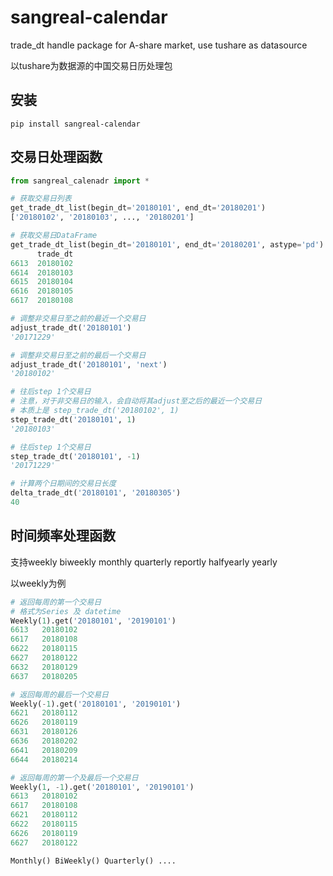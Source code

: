 # sangreal-calendar
trade_dt handle package for A-share market, use tushare as datasource

以tushare为数据源的中国交易日历处理包

## 安装

```pip install sangreal-calendar```

## 交易日处理函数

```python
from sangreal_calenadr import *

# 获取交易日列表
get_trade_dt_list(begin_dt='20180101', end_dt='20180201')
['20180102', '20180103', ..., '20180201']
```

```python
# 获取交易日DataFrame
get_trade_dt_list(begin_dt='20180101', end_dt='20180201', astype='pd')
      trade_dt
6613  20180102
6614  20180103
6615  20180104
6616  20180105
6617  20180108
```

```python
# 调整非交易日至之前的最近一个交易日
adjust_trade_dt('20180101')
'20171229'
```

```python
# 调整非交易日至之前的最后一个交易日
adjust_trade_dt('20180101', 'next')
'20180102'
```

```python
# 往后step 1个交易日
# 注意，对于非交易日的输入，会自动将其adjust至之后的最近一个交易日
# 本质上是 step_trade_dt('20180102', 1)
step_trade_dt('20180101', 1)
'20180103'
```

```python
# 往后step 1个交易日
step_trade_dt('20180101', -1)
'20171229'
```

```python
# 计算两个日期间的交易日长度
delta_trade_dt('20180101', '20180305')
40
```

## 时间频率处理函数

支持weekly biweekly monthly quarterly reportly halfyearly yearly

以weekly为例

```python
# 返回每周的第一个交易日
# 格式为Series 及 datetime
Weekly(1).get('20180101', '20190101')
6613   20180102
6617   20180108
6622   20180115
6627   20180122
6632   20180129
6637   20180205

# 返回每周的最后一个交易日
Weekly(-1).get('20180101', '20190101')
6621   20180112
6626   20180119
6631   20180126
6636   20180202
6641   20180209
6644   20180214

# 返回每周的第一个及最后一个交易日
Weekly(1, -1).get('20180101', '20190101')
6613   20180102
6617   20180108
6621   20180112
6622   20180115
6626   20180119
6627   20180122

Monthly() BiWeekly() Quarterly() ....
```







